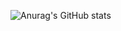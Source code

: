 ![Anurag's GitHub stats](https://github-readme-stats.vercel.app/api?username=Mendes113&show_icons=true&theme=dracula)
